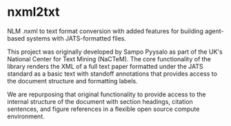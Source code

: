 nxml2txt
========

NLM .nxml to text format conversion with added features for building agent-based systems with JATS-formatted files. 

This project was originally developed by Sampo Pyysalo as part of the UK's National Center for Text Mining (NaCTeM). The core functionality of the library renders the XML of a full text paper formatted under the JATS standard as a basic text with standoff annotations that provides access to the document structure and formatting labels. 

We are repurposing that original functionality to provide access to the internal structure of the document with section headings, citation sentences, and figure references in a flexible open source compute environment.  